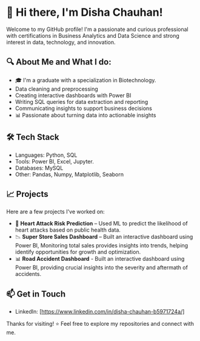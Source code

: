 # 👋 Hi there, I'm Disha Chauhan!

Welcome to my GitHub profile! I'm a passionate and curious professional with certifications in Business Analytics and Data Science and strong interest in data, technology, and innovation.

## 🔍 About Me and What I do:
- 🎓 I'm a graduate with a specialization in Biotechnology.
- Data cleaning and preprocessing  
- Creating interactive dashboards with Power BI  
- Writing SQL queries for data extraction and reporting  
- Communicating insights to support business decisions
- 📊 Passionate about turning data into actionable insights

## 🛠️ Tech Stack

- Languages: Python, SQL
- Tools: Power BI, Excel, Jupyter.
- Databases: MySQL
- Other: Pandas, Numpy, Matplotlib, Seaborn

## 📈 Projects

Here are a few projects I've worked on:

- 🔬 **Heart Attack Risk Prediction** – Used ML to predict the likelihood of heart attacks based on public health data.
- 📉 **Super Store Sales Dashboard** – Built an interactive dashboard using Power BI, Monitoring total sales provides insights into trends, helping identify opportunities for growth and optimization.
- 📊 **Road Accident Dashboard** - Built an interactive dashboard using Power BI, providing crucial insights into the severity and aftermath of accidents.

## 📫 Get in Touch

- LinkedIn: [https://www.linkedin.com/in/disha-chauhan-b5971724a/]

Thanks for visiting! ⭐ Feel free to explore my repositories and connect with me.

